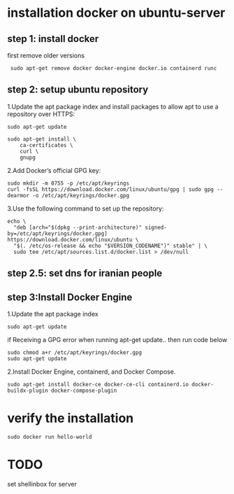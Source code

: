 # installation docker on ubuntu-server

## step 1: install docker

first remove older versions

```
 sudo apt-get remove docker docker-engine docker.io containerd runc
```

## step 2: setup ubuntu repository

1.Update the apt package index and install packages to allow apt to use a repository over HTTPS:
```
sudo apt-get update

sudo apt-get install \
    ca-certificates \
    curl \
    gnupg
```
2.Add Docker’s official GPG key:
```
sudo mkdir -m 0755 -p /etc/apt/keyrings
curl -fsSL https://download.docker.com/linux/ubuntu/gpg | sudo gpg --dearmor -o /etc/apt/keyrings/docker.gpg
```

3.Use the following command to set up the repository:
```
echo \
  "deb [arch="$(dpkg --print-architecture)" signed-by=/etc/apt/keyrings/docker.gpg] https://download.docker.com/linux/ubuntu \
  "$(. /etc/os-release && echo "$VERSION_CODENAME")" stable" | \
  sudo tee /etc/apt/sources.list.d/docker.list > /dev/null
```


## step 2.5: set dns for iranian people


## step 3:Install Docker Engine

1.Update the apt package index

```
sudo apt-get update
```

if Receiving a GPG error when running apt-get update..
then run code below

```
sudo chmod a+r /etc/apt/keyrings/docker.gpg
sudo apt-get update
```


2.Install Docker Engine, containerd, and Docker Compose.
```
sudo apt-get install docker-ce docker-ce-cli containerd.io docker-buildx-plugin docker-compose-plugin
```

# verify the installation

```
sudo docker run hello-world
```


# TODO
set shellinbox for server
